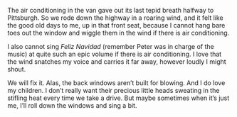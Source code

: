  The air conditioning in the van gave out its last tepid breath halfway to Pittsburgh. So we rode down the highway in a roaring wind, and it felt like the good old days to me, up in that front seat, because I cannot hang bare toes out the window and wiggle them in the wind if there is air conditioning. 

 I also cannot sing _Feliz Navidad_ (remember Peter was in charge of the music) at quite such an epic volume if there is air conditioning. I love that the wind snatches my voice and carries it far away, however loudly I might shout. 

 We will fix it. Alas, the back windows aren’t built for blowing. And I do love my children. I don’t really want their precious little heads sweating in the stifling heat every time we take a drive. But maybe sometimes when it’s just me, I’ll roll down the windows and sing a bit. 